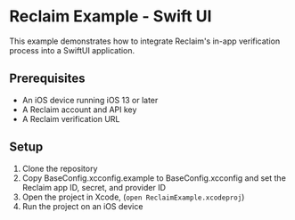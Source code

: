# Reclaim Example - Swift UI

This example demonstrates how to integrate Reclaim's in-app verification process into a SwiftUI application.

## Prerequisites

- An iOS device running iOS 13 or later
- A Reclaim account and API key
- A Reclaim verification URL

## Setup

1. Clone the repository
2. Copy BaseConfig.xcconfig.example to BaseConfig.xcconfig and set the Reclaim app ID, secret, and provider ID
3. Open the project in Xcode, (`open ReclaimExample.xcodeproj`)
4. Run the project on an iOS device
